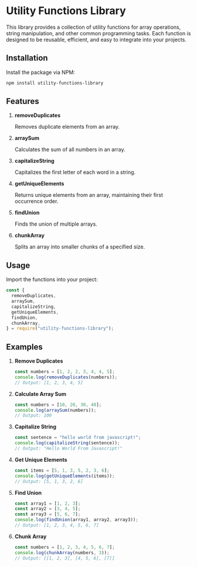 # **Utility Functions Library**

This library provides a collection of utility functions for array operations, string manipulation, and other common programming tasks. Each function is designed to be reusable, efficient, and easy to integrate into your projects.

## **Installation**

Install the package via NPM:

```bash
npm install utility-functions-library
```

## **Features**
     
1. **removeDuplicates**

     Removes duplicate elements from an array.
     
2. **arraySum**

     Calculates the sum of all numbers in an array.
     
3. **capitalizeString**

     Capitalizes the first letter of each word in a string.
     
4. **getUniqueElements**

     Returns unique elements from an array, maintaining their first occurrence order.
     
5. **findUnion**

     Finds the union of multiple arrays.
     
6. **chunkArray**

     Splits an array into smaller chunks of a specified size.

## **Usage**

Import the functions into your project:

```javascript
const {
  removeDuplicates,
  arraySum,
  capitalizeString,
  getUniqueElements,
  findUnion,
  chunkArray,
} = require("utility-functions-library");

```


## **Examples**


1. **Remove Duplicates**

     ```javascript
     const numbers = [1, 2, 2, 3, 4, 4, 5];
     console.log(removeDuplicates(numbers)); 
     // Output: [1, 2, 3, 4, 5]
     ```


2. **Calculate Array Sum**

     ```javascript
     const numbers = [10, 20, 30, 40];
     console.log(arraySum(numbers)); 
     // Output: 100
     ```


3. **Capitalize String**

     ```javascript
     const sentence = "hello world from javascript!";
     console.log(capitalizeString(sentence)); 
     // Output: "Hello World From Javascript!"
     ```


4. **Get Unique Elements**

     ```javascript
     const items = [5, 1, 3, 5, 2, 3, 6];
     console.log(getUniqueElements(items)); 
     // Output: [5, 1, 3, 2, 6]
     ```


5. **Find Union**

     ```javascript
     const array1 = [1, 2, 3];
     const array2 = [3, 4, 5];
     const array3 = [5, 6, 7];
     console.log(findUnion(array1, array2, array3)); 
     // Output: [1, 2, 3, 4, 5, 6, 7]
     ```


6. **Chunk Array**

     ```javascript
     const numbers = [1, 2, 3, 4, 5, 6, 7];
     console.log(chunkArray(numbers, 3)); 
     // Output: [[1, 2, 3], [4, 5, 6], [7]]
     ```